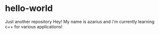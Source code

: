 # hello-world
Just another repository
Hey! My name is azarius and i'm currently learning c++ for various applications!
